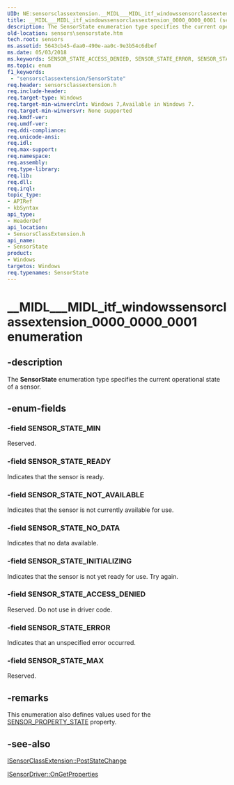 ```yaml
---
UID: NE:sensorsclassextension.__MIDL___MIDL_itf_windowssensorclassextension_0000_0000_0001
title: __MIDL___MIDL_itf_windowssensorclassextension_0000_0000_0001 (sensorsclassextension.h)
description: The SensorState enumeration type specifies the current operational state of a sensor.
old-location: sensors\sensorstate.htm
tech.root: sensors
ms.assetid: 5643cb45-daa0-490e-aa0c-9e3b54c6dbef
ms.date: 05/03/2018
ms.keywords: SENSOR_STATE_ACCESS_DENIED, SENSOR_STATE_ERROR, SENSOR_STATE_INITIALIZING, SENSOR_STATE_MAX, SENSOR_STATE_MIN, SENSOR_STATE_NOT_AVAILABLE, SENSOR_STATE_NO_DATA, SENSOR_STATE_READY, SensorState, SensorState enumeration [Sensor Devices], Sensor_Enums_caba27ac-659e-4b9a-a466-7a7d202c6f62.xml, __MIDL___MIDL_itf_windowssensorclassextension_0000_0000_0001, sensors.sensorstate, sensorsclassextension/SENSOR_STATE_ACCESS_DENIED, sensorsclassextension/SENSOR_STATE_ERROR, sensorsclassextension/SENSOR_STATE_INITIALIZING, sensorsclassextension/SENSOR_STATE_MAX, sensorsclassextension/SENSOR_STATE_MIN, sensorsclassextension/SENSOR_STATE_NOT_AVAILABLE, sensorsclassextension/SENSOR_STATE_NO_DATA, sensorsclassextension/SENSOR_STATE_READY, sensorsclassextension/SensorState
ms.topic: enum
f1_keywords:
 - "sensorsclassextension/SensorState"
req.header: sensorsclassextension.h
req.include-header: 
req.target-type: Windows
req.target-min-winverclnt: Windows 7,Available in Windows 7.
req.target-min-winversvr: None supported
req.kmdf-ver: 
req.umdf-ver: 
req.ddi-compliance: 
req.unicode-ansi: 
req.idl: 
req.max-support: 
req.namespace: 
req.assembly: 
req.type-library: 
req.lib: 
req.dll: 
req.irql: 
topic_type:
- APIRef
- kbSyntax
api_type:
- HeaderDef
api_location:
- SensorsClassExtension.h
api_name:
- SensorState
product:
- Windows
targetos: Windows
req.typenames: SensorState
---
```


# __MIDL___MIDL_itf_windowssensorclassextension_0000_0000_0001 enumeration


## -description


The <b>SensorState</b> enumeration type specifies the current operational state of a sensor.


## -enum-fields




### -field SENSOR_STATE_MIN

Reserved.


### -field SENSOR_STATE_READY

Indicates that the sensor is ready.


### -field SENSOR_STATE_NOT_AVAILABLE

Indicates that the sensor is not currently available for use.


### -field SENSOR_STATE_NO_DATA

Indicates that no data available.


### -field SENSOR_STATE_INITIALIZING

Indicates that the sensor is not yet ready for use. Try again.


### -field SENSOR_STATE_ACCESS_DENIED

Reserved. Do not use in driver code.


### -field SENSOR_STATE_ERROR

Indicates that an unspecified error occurred.


### -field SENSOR_STATE_MAX

Reserved.


## -remarks



This enumeration also defines values used for the <a href="https://docs.microsoft.com/windows-hardware/drivers/sensors/sensor-properties2">SENSOR_PROPERTY_STATE</a> property.




## -see-also




<a href="https://docs.microsoft.com/windows-hardware/drivers/ddi/content/sensorsclassextension/nf-sensorsclassextension-isensorclassextension-poststatechange">ISensorClassExtension::PostStateChange</a>



<a href="https://docs.microsoft.com/windows-hardware/drivers/ddi/content/sensorsclassextension/nf-sensorsclassextension-isensordriver-ongetproperties">ISensorDriver::OnGetProperties</a>
 

 

